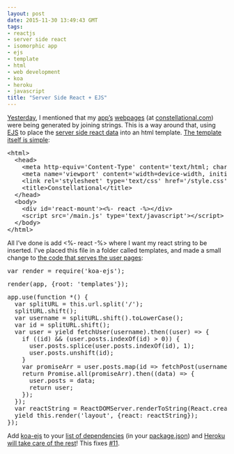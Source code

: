 ```yaml
---
layout: post
date: 2015-11-30 13:49:43 GMT
tags:
- reactjs
- server side react
- isomorphic app
- ejs
- template
- html
- web development
- koa
- heroku
- javascript
title: "Server Side React + EJS"
---
```

<p><a href="http://arpith.co/post/134206819927/displaying-your-webpage">Yesterday</a>, I mentioned that my <a href="github.com/constellational">app’s</a> <a href="github.com/constellational/web">webpages</a> (at <a href="http://constellational.com/">constellational.com</a>) were being generated by joining strings. This is a way around that, using <a href="http://www.embeddedjs.com/">EJS</a> to place the <a href="http://arpith.co/post/133415247167/isomorphic-react-in-three-simple-steps">server side react data</a> into an html template. <a href="https://github.com/constellational/web/blob/f4fc5e08f01804b694aa55556b471bdaeee71334/templates/layout.html">The template itself is simple</a>:</p><pre>&lt;html&gt;<br>  &lt;head&gt;<br>    &lt;meta http-equiv='Content-Type' content='text/html; charset=utf-8'&gt;<br>    &lt;meta name='viewport' content='width=device-width, initial-scale=1' /&gt;<br>    &lt;link rel='stylesheet' type='text/css' href='/style.css'<br>    &lt;title&gt;Constellational&lt;/title&gt;<br>  &lt;/head&gt;<br>  &lt;body&gt;<br>    &lt;div id='react-mount'&gt;&lt;%- react -%&gt;&lt;/div&gt;<br>    &lt;script src='/main.js' type='text/javascript'&gt;&lt;/script&gt;<br>  &lt;/body&gt;<br>&lt;/html&gt;</pre><p>All I’ve done is add &lt;%- react -%&gt; where I want my react string to be inserted. I’ve placed this file in a folder called templates, and made a small change to <a href="https://github.com/constellational/web/blob/f4fc5e08f01804b694aa55556b471bdaeee71334/index.js">the code that serves the user pages</a>:</p><pre>var render = require('koa-ejs');</pre><pre>render(app, {root: 'templates'});</pre><pre>app.use(function *() {<br>  var splitURL = this.url.split('/');<br>  splitURL.shift();<br>  var username = splitURL.shift().toLowerCase();<br>  var id = splitURL.shift();<br>  var user = yield fetchUser(username).then((user) =&gt; {<br>    if ((id) &amp;&amp; (user.posts.indexOf(id) &gt; 0)) {<br>      user.posts.splice(user.posts.indexOf(id), 1);<br>      user.posts.unshift(id);<br>    }<br>    var promiseArr = user.posts.map(id =&gt; fetchPost(username, id));<br>    return Promise.all(promiseArr).then((data) =&gt; {<br>      user.posts = data;<br>      return user;<br>    });<br>  });<br>  var reactString = ReactDOMServer.renderToString(React.createElement(views.User, user));<br>  yield this.render('layout', {react: reactString});<br>});</pre><p>Add <a href="https://github.com/koajs/ejs">koa-ejs</a> to your <a href="http://arpith.co/post/133345400442/a-double-page-app">list of dependencies</a> (in your <a href="https://docs.npmjs.com/files/package.json">package.json</a>) and <a href="https://devcenter.heroku.com/articles/github-integration#automatic-deploys">Heroku will take care of the rest</a>! This fixes <a href="https://github.com/constellational/web/issues/11">#11</a>.</p>